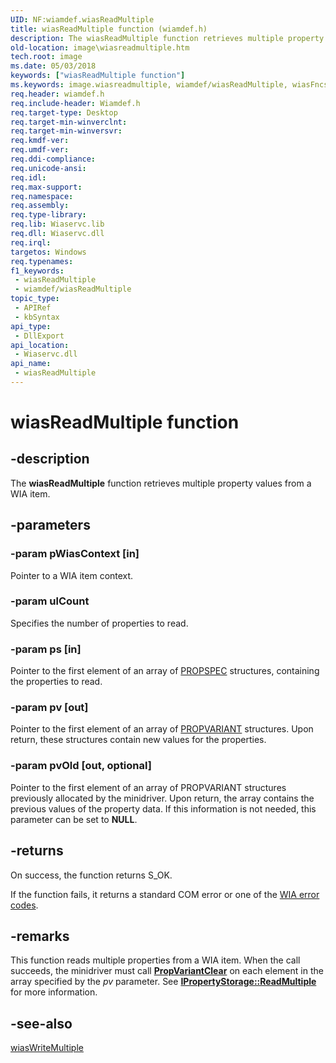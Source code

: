 ```yaml
---
UID: NF:wiamdef.wiasReadMultiple
title: wiasReadMultiple function (wiamdef.h)
description: The wiasReadMultiple function retrieves multiple property values from a WIA item.
old-location: image\wiasreadmultiple.htm
tech.root: image
ms.date: 05/03/2018
keywords: ["wiasReadMultiple function"]
ms.keywords: image.wiasreadmultiple, wiamdef/wiasReadMultiple, wiasFncs_c6d42143-4cd8-4f9a-bbf4-aec0ce2c0615.xml, wiasReadMultiple, wiasReadMultiple function [Imaging Devices]
req.header: wiamdef.h
req.include-header: Wiamdef.h
req.target-type: Desktop
req.target-min-winverclnt: 
req.target-min-winversvr: 
req.kmdf-ver: 
req.umdf-ver: 
req.ddi-compliance: 
req.unicode-ansi: 
req.idl: 
req.max-support: 
req.namespace: 
req.assembly: 
req.type-library: 
req.lib: Wiaservc.lib
req.dll: Wiaservc.dll
req.irql: 
targetos: Windows
req.typenames: 
f1_keywords:
 - wiasReadMultiple
 - wiamdef/wiasReadMultiple
topic_type:
 - APIRef
 - kbSyntax
api_type:
 - DllExport
api_location:
 - Wiaservc.dll
api_name:
 - wiasReadMultiple
---
```


# wiasReadMultiple function


## -description

The **wiasReadMultiple** function retrieves multiple property values from a WIA item.

## -parameters

### -param pWiasContext [in]


Pointer to a WIA item context.

### -param ulCount

Specifies the number of properties to read.

### -param ps [in]


Pointer to the first element of an array of [PROPSPEC](/windows/win32/api/propidl/ns-propidl-propspec) structures, containing the properties to read.

### -param pv [out]


Pointer to the first element of an array of [PROPVARIANT](/windows/win32/api/propidl/ns-propidl-propvariant) structures. Upon return, these structures contain new values for the properties.

### -param pvOld [out, optional]


Pointer to the first element of an array of PROPVARIANT structures previously allocated by the minidriver. Upon return, the array contains the previous values of the property data. If this information is not needed, this parameter can be set to **NULL**.

## -returns

On success, the function returns S_OK.

If the function fails, it returns a standard COM error or one of the [WIA error codes](/windows/win32/wia/-wia-error-codes).

## -remarks

This function reads multiple properties from a WIA item. When the call succeeds, the minidriver must call [**PropVariantClear**](/windows/win32/api/combaseapi/nf-combaseapi-propvariantclear) on each element in the array specified by the *pv* parameter. See [**IPropertyStorage::ReadMultiple**](/windows/win32/api/propidl/nf-propidl-ipropertystorage-readmultiple) for more information.

## -see-also

[wiasWriteMultiple](./nf-wiamdef-wiaswritemultiple.md)
